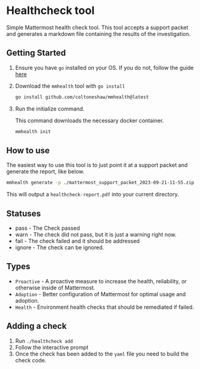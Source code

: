 # Healthcheck tool

Simple Mattermost health check tool. This tool accepts a support packet and generates a markdown file containing the results of the investigation.

## Getting Started

1. Ensure you have `go` installed on your OS. If you do not, follow the guide [here](https://go.dev/doc/install)

2. Download the `mmhealth` tool with `go install`

    ```bash
    go install github.com/coltoneshaw/mmhealth@latest
    ```

3. Run the initialize command. 

    This command downloads the necessary docker container.

    ```bash
    mmhealth init
    ```

## How to use

The easiest way to use this tool is to just point it at a support packet and generate the report, like below.

```bash
mmhealth generate -p ./mattermost_support_packet_2023-09-21-11-55.zip
```

This will output a `healthcheck-report.pdf` into your current directory.

## Statuses

- pass - The Check passed
- warn - The check did not pass, but it is just a warning right now.
- fail - The check failed and it should be addressed
- ignore - The check can be ignored.

## Types

- `Proactive` - A proactive measure to increase the health, reliability, or otherwise inside of Mattermost.
- `Adoption` - Better configuration of Mattermost for optimal usage and adoption.
- `Health` - Environment health checks that should be remediated if failed.



## Adding a check

1. Run `./healthcheck add`
2. Follow the interactive prompt
3. Once the check has been added to the `yaml` file you need to build the check code.
